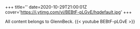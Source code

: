 +++
title=''
date=2020-10-29T21:00:01Z
cover='https://i.ytimg.com/vi/BEBtF-pLGvE/hqdefault.jpg'
+++

All content belongs to GlennBeck.
{{< youtube BEBtF-pLGvE >}}

